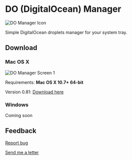 # DO (DigitalOcean) Manager

![DO Manager Icon](http://www.aoizora.org/domanager/main_logo.png)

Simple DigitalOcean droplets manager for your system tray.

## Download

### Mac OS X

![DO Manager Screen 1](http://www.aoizora.org/domanager/screen.png)

Requirements: **Mac OS X 10.7+ 64-bit**

Version 0.81: [Download here](http://aoizora.org/domanager/download/mac/)

### Windows

Coming soon

## Feedback

[Report bug](https://github.com/itohnobue/domanager/issues/new)

[Send me a letter](mailto:nobu@aoizora.org)